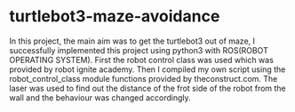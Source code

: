 # turtlebot3-maze-avoidance

In this project, the main aim was to get the turtlebot3 out of maze, I successfully implemented this project using python3 with ROS(ROBOT OPERATING SYSTEM). First the robot control class was used which was provided by robot ignite academy. Then I compiled my own script using the robot_control_class module functions provided by theconstruct.com. The laser was used to find out the distance of the frot side of the robot from the wall and the behaviour was changed accordingly.
